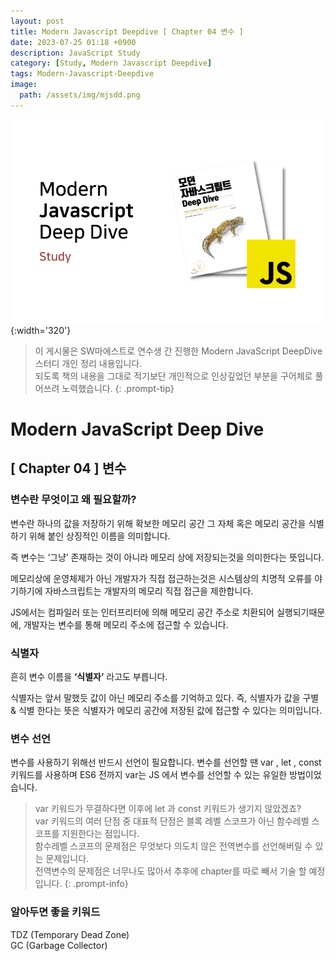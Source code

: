 ```yaml
---
layout: post
title: Modern Javascript Deepdive [ Chapter 04 변수 ]
date: 2023-07-25 01:18 +0900
description: JavaScript Study
category: [Study, Modern Javascript Deepdive]
tags: Modern-Javascript-Deepdive
image:
  path: /assets/img/mjsdd.png
---
```


![DesktopView](/assets/img/mjsdd.png){:width='320'}

> 이 게시물은 SW마에스트로 연수생 간 진행한 Modern JavaScript DeepDive 스터디 개인 정리 내용입니다.  
> 되도록 책의 내용을 그대로 적기보단 개인적으로 인상깊었던 부분을 구어체로 풀어쓰려 노력했습니다.
{: .prompt-tip}


# Modern JavaScript Deep Dive

## [ Chapter 04 ] 변수

### 변수란 무엇이고 왜 필요할까?

변수란 하나의 값을 저장하기 위해 확보한 메모리 공간 그 자체 혹은 메모리 공간을 식별하기 위해 붙인 상징적인 이름을 의미합니다.

즉 변수는 ‘그냥’ 존재하는 것이 아니라 메모리 상에 저장되는것을 의미한다는 뜻입니다.

메모리상에 운영체제가 아닌 개발자가 직접 접근하는것은 시스템상의 치명적 오류를 야기하기에 자바스크립트는 개발자의 메모리 직접 접근을 제한합니다.

JS에서는 컴파일러 또는 인터프리터에 의해 메모리 공간 주소로 치환되어 실행되기때문에, 개발자는 변수를 통해 메모리 주소에 접근할 수 있습니다.

### 식별자

흔히 변수 이름을 **‘식별자’** 라고도 부릅니다.

식별자는 앞서 말했듯 값이 아닌 메모리 주소를 기억하고 있다. 즉, 식별자가 값을 구별 & 식별 한다는 뜻은 식별자가 메모리 공간에 저장된 값에 접근할 수 있다는 의미입니다.

### 변수 선언

변수를 사용하기 위해선 반드시 선언이 필요합니다. 변수를 선언할 땐  var , let , const 키워드를 사용하며 ES6 전까지 var는  JS 에서 변수를 선언할 수 있는 유일한 방법이었습니다.

> var 키워드가 무결하다면 이후에 let 과 const 키워드가 생기지 않았겠죠?     
> var 키워드의 여러 단점 중 대표적 단점은 블록 레벨 스코프가 아닌 함수레벨 스코프를 지원한다는 점입니다.  
> 함수레벨 스코프의 문제점은 무엇보다 의도치 않은 전역변수를 선언해버릴 수 있는 문제입니다.    
> 전역변수의 문제점은 너무나도 많아서 추후에 chapter를 따로 빼서 기술 할 예정입니다. 
{: .prompt-info}

### 알아두면 좋을 키워드
TDZ (Temporary Dead Zone)   
GC (Garbage Collector)